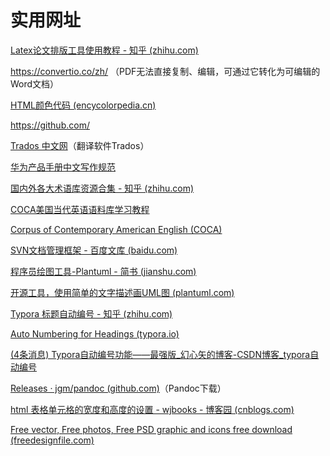 # 实用网址

[Latex论文排版工具使用教程 - 知乎 (zhihu.com)](https://zhuanlan.zhihu.com/p/64471104)

https://convertio.co/zh/  （PDF无法直接复制、编辑，可通过它转化为可编辑的Word文档）

[HTML颜色代码 (encycolorpedia.cn)](https://encycolorpedia.cn/html)

https://github.com/

[Trados 中文网](https://www.trados.com.cn/portal.php)（翻译软件Trados）

[华为产品手册中文写作规范](https://wenku.baidu.com/view/23cc1a6527d3240c8447efbf.html)

[国内外各大术语库资源合集 - 知乎 (zhihu.com)](https://zhuanlan.zhihu.com/p/259280231)

[COCA美国当代英语语料库学习教程](https://www.bilibili.com/video/av62549246/)

[Corpus of Contemporary American English (COCA)](https://www.english-corpora.org/coca/)

[SVN文档管理框架 - 百度文库 (baidu.com)](https://wenku.baidu.com/view/4223573d9b89680202d82591.html#)

[程序员绘图工具-Plantuml - 简书 (jianshu.com)](https://www.jianshu.com/p/30f6a9c06083)

[开源工具，使用简单的文字描述画UML图 (plantuml.com)](https://plantuml.com/zh/)

[Typora 标题自动编号 - 知乎 (zhihu.com)](https://zhuanlan.zhihu.com/p/110257979)

[Auto Numbering for Headings (typora.io)](https://support.typora.io/Auto-Numbering/)

[(4条消息) Typora自动编号功能——最强版_幻心矢的博客-CSDN博客_typora自动编号](https://blog.csdn.net/qq_33159059/article/details/87910522)

[Releases · jgm/pandoc (github.com)](https://github.com/jgm/pandoc/releases)（Pandoc下载）

[html 表格单元格的宽度和高度的设置 - wjbooks - 博客园 (cnblogs.com)](https://www.cnblogs.com/whwywzhj/p/6092178.html)

[Free vector, Free photos, Free PSD graphic and icons free download (freedesignfile.com)](https://freedesignfile.com/)

